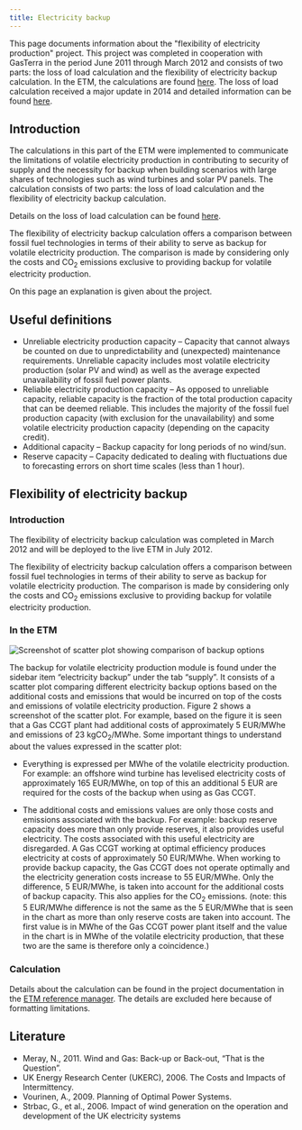 ```yaml
---
title: Electricity backup
---
```


This page documents information about the "flexibility of electricity production" project. This project was completed in cooperation with GasTerra in the period June 2011 through March 2012 and consists of two parts: the loss of load calculation and the flexibility of electricity backup calculation. In the ETM, the calculations are found [here](http://pro.et-model.com/scenario/supply/electricity_backup/security-of-supply#security-of-supply). The loss of load calculation received a major update in 2014 and detailed information can be found [here](loss-of-load-expectation).

## Introduction

The calculations in this part of the ETM were implemented to communicate the limitations of volatile electricity production in contributing to security of supply and the necessity for backup when building scenarios with large shares of technologies such as wind turbines and solar PV panels. The calculation consists of two parts: the loss of load calculation and the flexibility of electricity backup calculation.

Details on the loss of load calculation can be found [here](loss-of-load-expectation.md).

The flexibility of electricity backup calculation offers a comparison between fossil fuel technologies in terms of their ability to serve as backup for volatile electricity production. The comparison is made by considering only the costs and CO<sub>2</sub> emissions exclusive to providing backup for volatile electricity production.

On this page an explanation is given about the project.

## Useful definitions

* Unreliable electricity production capacity – Capacity that cannot always be counted on due to unpredictability and (unexpected) maintenance requirements. Unreliable capacity includes most volatile electricity production (solar PV and wind) as well as the average expected unavailability of fossil fuel power plants.
* Reliable electricity production capacity – As opposed to unreliable capacity, reliable capacity is the fraction of the total production capacity that can be deemed reliable. This includes the majority of the fossil fuel production capacity (with exclusion for the unavailability) and some volatile electricity production capacity (depending on the capacity credit).
* Additional capacity – Backup capacity for long periods of no wind/sun.
* Reserve capacity – Capacity dedicated to dealing with fluctuations due to forecasting errors on short time scales (less than 1 hour).


## Flexibility of electricity backup

### Introduction

The flexibility of electricity backup calculation was completed in March 2012 and will be deployed to the live ETM in July 2012.

The flexibility of electricity backup calculation offers a comparison between fossil fuel technologies in terms of their ability to serve as backup for volatile electricity production. The comparison is made by considering only the costs and CO<sub>2</sub> emissions exclusive to providing backup for volatile electricity production.

### In the ETM

![Screenshot of scatter plot showing comparison of backup options](/img/docs/Flexibility_scatter_plot.jpg)

The backup for volatile electricity production module is found under the sidebar item “electricity backup” under the tab “supply”. It consists of a scatter plot comparing different electricity backup options based on the additional costs and emissions that would be incurred on top of the costs and emissions of volatile electricity production. Figure 2 shows a screenshot of the scatter plot. For example, based on the figure it is seen that a Gas CCGT plant had additional costs of approximately 5 EUR/MWhe and emissions of 23 kgCO<sub>2</sub>/MWhe. Some important things to understand about the values expressed in the scatter plot:

* Everything is expressed per MWhe of the volatile electricity production. For example: an offshore wind turbine has levelised electricity costs of approximately 165 EUR/MWhe, on top of this an additional 5 EUR are required for the costs of the backup when using as Gas CCGT.

* The additional costs and emissions values are only those costs and emissions associated with the backup. For example: backup reserve capacity does more than only provide reserves, it also provides useful electricity. The costs associated with this useful electricity are disregarded. A Gas CCGT working at optimal efficiency produces electricity at costs of approximately 50 EUR/MWhe. When working to provide backup capacity, the Gas CCGT does not operate optimally and the electricity generation costs increase to 55 EUR/MWhe. Only the difference, 5 EUR/MWhe, is taken into account for the additional costs of backup capacity. This also applies for the CO<sub>2</sub> emissions. (note: this 5 EUR/MWhe difference is not the same as the 5 EUR/MWhe that is seen in the chart as more than only reserve costs are taken into account. The first value is in MWhe of the Gas CCGT power plant itself and the value in the chart is in MWhe of the volatile electricity production, that these two are the same is therefore only a coincidence.)

### Calculation

Details about the calculation can be found in the project documentation in the [ETM reference manager](http://refman.et-model.com/publications/1705). The details are excluded here because of formatting limitations.

## Literature

* Meray, N., 2011. Wind and Gas: Back-up or Back-out, “That is the Question”.
* UK Energy Research Center (UKERC), 2006. The Costs and Impacts of Intermittency.
* Vourinen, A., 2009. Planning of Optimal Power Systems.
* Strbac, G., et al., 2006. Impact of wind generation on the operation and development of the UK electricity systems
